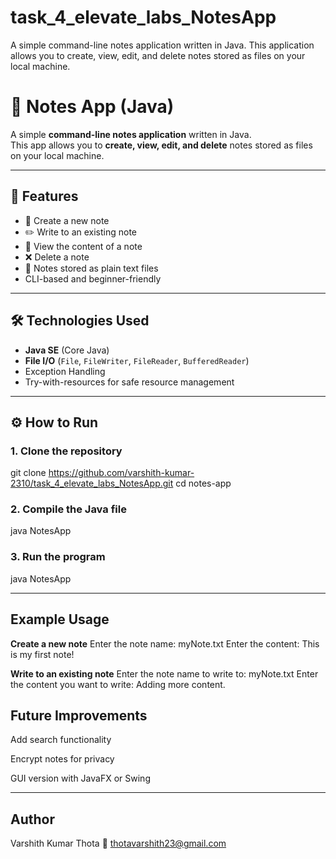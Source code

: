 # task_4_elevate_labs_NotesApp
A simple command-line notes application written in Java.   This application allows you to create, view, edit, and delete notes stored as files on your local machine.

# 📒 Notes App (Java)

A simple **command-line notes application** written in Java.  
This app allows you to **create, view, edit, and delete** notes stored as files on your local machine.

---

## 🚀 Features
- 📄 Create a new note
- ✏️ Write to an existing note
- 📜 View the content of a note
- ❌ Delete a note
- 💾 Notes stored as plain text files
- CLI-based and beginner-friendly

---

## 🛠️ Technologies Used
- **Java SE** (Core Java)
- **File I/O** (`File`, `FileWriter`, `FileReader`, `BufferedReader`)
- Exception Handling
- Try-with-resources for safe resource management

---

## ⚙️ How to Run

### 1. **Clone the repository**
git clone https://github.com/varshith-kumar-2310/task_4_elevate_labs_NotesApp.git
cd notes-app

### 2. **Compile the Java file**
java NotesApp

### 3. **Run the program**
java NotesApp

---

## Example Usage

**Create a new note**
Enter the note name: myNote.txt
Enter the content: This is my first note!

**Write to an existing note**
Enter the note name to write to: myNote.txt
Enter the content you want to write: Adding more content.

## Future Improvements ##

Add search functionality

Encrypt notes for privacy

GUI version with JavaFX or Swing

---

## Author ##

Varshith Kumar Thota
📧 thotavarshith23@gmail.com

